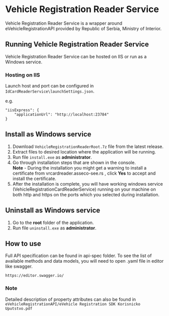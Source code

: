 # Vehicle Registration Reader Service

Vehicle Registration Reader Service is a wrapper around eVehicleRegistrationAPI provided by Republic of Serbia, Ministry of Interior.
 
## Running Vehicle Registration Reader Service

Vehicle Registration Reader Service can be hosted on IIS or run as a Windows service.

### Hosting on IIS

Launch host and port can be configured in ``IdCardReaderService\launchSettings.json``.

e.g.

```
"iisExpress": {
    "applicationUrl": "http://localhost:23784"
}
```
## Install as Windows service

1. Download ``VehicleRegistrationReaderRoot.7z`` file from the latest release.
2. Extract files to desired location where the application will be running.
3. Run file ``install.exe`` as **administrator**.
4. Go through installation steps that are shown in the console. \
**Note** - During the installation you might get a warning to install a certificate from vrcardreader.asseco-see.rs , click **Yes** to accept and install the certificate.
5. After the installation is complete, you will have working windows service (VehicleRegistrationCardReaderService) running on your machine on both http and https on the ports which you selected during installation.

## Uninstall as Windows service
1. Go to the **root** folder of the application.
2. Run file ``uninstall.exe`` as **administrator**.

## How to use
Full API specification can be found in api-spec folder. To see the list of available methods and data models, you will need to open .yaml file in editor like swagger. 
```
https://editor.swagger.io/
```
### Note
Detailed description of property attributes can also be found in ``eVehicleRegistrationAPI/eVehicle Registration SDK Korisnicko Uputstvo.pdf``
